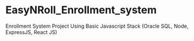 # EasyNRoll_Enrollment_system
Enrollment System Project Using Basic Javascript Stack (Oracle SQL, Node, ExpressJS, React JS)
